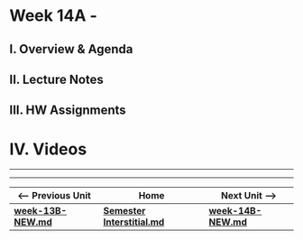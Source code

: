 # Week 14A - 

## I. Overview & Agenda

## II. Lecture Notes

## III. HW Assignments

# IV. Videos

<hr><hr>

| <-- Previous Unit | Home | Next Unit -->
| --- | --- | --- 
| [**week-13B-NEW.md**](week-13B-NEW.md)    |  [**Semester Interstitial.md**](../interstitial.md.md) | [**week-14B-NEW.md**](week-14B-NEW.md)
